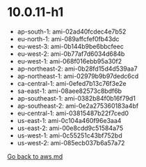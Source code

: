 
 # 10.0.11-h1
- ap-south-1: ami-02ad40fcdec4e7b52
- eu-north-1: ami-089affcfef0fb43dc
- eu-west-3: ami-0b144b9be6bbcfeec
- eu-west-2: ami-0b77af7d6034d684b
- eu-west-1: ami-068f016ebb95a30f2
- ap-northeast-2: ami-0b28fd15d4d539aa7
- ap-northeast-1: ami-02979b9b97dedc6cd
- ca-central-1: ami-0efed7b13c76f3e2e
- sa-east-1: ami-08aee82573c8bdf6b
- ap-southeast-1: ami-0382b84f0b16f79d1
- ap-southeast-2: ami-0e2a275360183a4bf
- eu-central-1: ami-03815487b22f7ced0
- us-east-1: ami-0c104a460f96e3aa4
- us-east-2: ami-00e8cdd9c51584a75
- us-west-1: ami-0c55251c43bf752bd
- us-west-2: ami-085ecb037b6a57a72

[Go back to aws.md](../../aws.md) 
